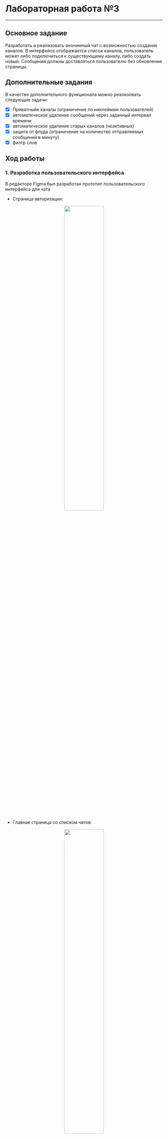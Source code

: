# Лабораторная работа №3
------

## Основное задание
Разработать и реализовать анонимный чат с возможностью создания каналов. В интерфейсе отображается список каналов, пользователь может либо подключиться к существующему каналу, либо создать новый. Сообщения должны доставляться пользователю без обновления страницы.
 
## Дополнительные задания

В качестве дополнительного функционала можно реализовать следующие задачи:

 - [x] Приватныйе каналы (ограничение по никнеймам пользователей)
 - [x] автоматическое удаление сообщений через заданный интервал времени
 - [x] автоматическое удаление старых каналов (неактивных)
 - [x] защита от флуда (ограничение на количество отправляемых сообщений в минуту)
 - [x] филтр слов
 
## Ход работы

### 1. Разработка пользовательского интерфейса

В редакторе Figma был разработан прототип пользовательского интерфейса для чата

- Страница авторизации:
<p align = "center"><img src="https://github.com/Sneyk01/SUAI_LABS/blob/master/2_course/Lab3/images/login.svg"/width = 50%></p>

- Главная страница со списком чатов:
<p align = "center"><img src="https://github.com/Sneyk01/SUAI_LABS/blob/master/2_course/Lab3/images/main.svg"/width = 50%></p>

- Интерфейс чата:
<p align = "center"><img src="https://github.com/Sneyk01/SUAI_LABS/blob/master/2_course/Lab3/images/main_chat.svg"/width = 50%></p>

### 2. Описание пользовательских сценариев работы
При входе на сайт перед пользователем появляется страница авторизации. На ней пользователю нужно выбрать имя и нажать кнопку "Войти". Если имя для пользователя не важно, сервер автоматически сгенерирует ему имя. В случае, если пользователь попытается ввести уже занятое имя, высветится сообщение об ошибке.

После входа пользователю доступны следующие возможности:
- Создать новый публичный чат
- Создать новый приватный чат и ввести имена тек, у кого будет к нему доступ
- Сменить свое текущее имя на новое, незанятое
- Показать все доступные чаты
- Показать все публичные чаты
- Показать доступные этому пользователю привытные чаты
- Войти в чат

В списке чатов будут отсутствовать приватные чаты, недоступные пользователю.

Список чатов сортируется по времени создания и времени последнего сообщения. Если в течении двух дней в чате не будет никакой активности, то он будет автоматически удален.

Раз в минуту список чатов автоматически обновляется в фоновом режиме.

Время действия авторизации - 1 день, после этого пользователю будет необходимо повторить авторизацию.

При создании публичного чата пользоватлею высветиться всплывающее окно, где будет нужно указать название чата (ограничено 80 символами).
При создании приватного чата, помимо имени, нужно будет также ввести через точку с запятой имена тех, у кого будет доступ. Свое имя указывать не нужно, оно будет подставлено автоматически.

Если в названии чата будет использоваться ругательство, оно будет заменено на "🐸"

После входа в один из чатов перед пользователем высветятся все сообщения в этом чате от старых до новых и будет осуществлен автоматический скролл в конец чата.
Пользователь может отправить новое сообщение и при необходимости выбрать время самоудаления этого сообщения (10 секунд, 5 минут, 30 минут и 1 час). Если пользователь захочет вернуться на главную страницу, нужно будет нажать на логотип "ВЧАТЕ" в шапке сайта.

Список сообщений автоматически обнавляется раз в секунду и пользователь сразу будет видеть новые сообщения от пользователь.

Пока пользователь находится на странице чата, возможность смены имени будет заблокирована.

Если пользователь отправит больше 9 сообщений в минуту, ему будет высвечено сообщение призывающее остановить флуд

### 3. Описание API сервера и хореографии

Для проверки данных и внесения изменений в базу данных используются ajax запросы с целью избегания обнавлений страниц. 

- Пример запросов, когда пользователь хочет изменить свое имя:
<p align = "center"><img src="https://github.com/Sneyk01/SUAI_LABS/blob/master/2_course/Lab3/images/name.svg"/width = 40%></p>

- Пример запросов, когда пользователь создает новый чат:
<p align = "center"><img src="https://github.com/Sneyk01/SUAI_LABS/blob/master/2_course/Lab3/images/chat.svg"/width = 40%></p>

- Пример запросов, когда пользователь оставляет сообщение в чате:
<p align = "center"><img src="https://github.com/Sneyk01/SUAI_LABS/blob/master/2_course/Lab3/images/message.svg"/width = 40%></p>


### 4. Описание структуры базы данных

Для хранения данных чата используется база данных MySQL. Всего в базе данных содержится 3 таблицы: таблица с информацией о пользователях, таблица с информацией о чатах и таблица с информацией о сообщениях.

Таблица о пользователях содержит в себе индивидуальный номер пользователя, его логин, токен авторизации и время создания этого токена.

Структура таблицы в базе данных:
   | Название | Тип | Длина | По умолчанию | Описание |
| :------: | :------: | :------: | :------: | :------: |
| **id** | int  | 11 | NO | Автоматический идентификатор пользователя |
| **login** | varchar | 20 | NO | Имя пользователя |
| **token** | varchar| 20 | NO | Токен авторизации |
| **time** | int | 11 | NO | Время создания токена |

Таблица с информацией о чатах содержит в себе индивидуальный номер чата, название чата, тип чата, время создания или последнего сообщения и список имен у кого есть доступ

Структура таблицы в базе данных:
   | Название | Тип | Длина | По умолчанию | Описание |
| :------: | :------: | :------: | :------: | :------: |
| **id** | int  | 11 | NO | Автоматический идентификатор чата |
| **name** | varchar | 80 | NO | Название чата |
| **type** | varchar| 7 | NO | Тип чата |
| **last_message** | int | 11 | NULL | Время создания чата или послденего сообщения |
| **access_names** | text| 20 | NULL | Список имен у кого есть доступ к чату (только для приватного чата) |




Таблица с информацией о сообщениях содержит в себе индивидуальный номер сообщения, id чата, к которому относится сообщение, id отправителя, имя отправителя, время создания сообщения, время, спустя которое, нужно удалить сообщение и текст сообщения

Структура таблицы в базе данных:
   | Название | Тип | Длина | По умолчанию | Описание |
| :------: | :------: | :------: | :------: | :------: |
| **id** | int  | 11 | NO | Автоматический идентификатор сообщения |
| **chat_id** | id | 11 | NO | id чата |
| **sender_id** | id| 11 | NO | id автора |
| **sender_name** | varchar | 20 | NO | Имя автора |
| **time** | int| 11 | NO | Время создания сообщения |
| **delete_time** | int | 11 | NULL | Время, спустя которое нужно удалить сообщение |
| **text** | text |  | NO | Текст сообщения |


### 5. Описание алгоритмов

- Пользователь авторизируется в чате


## Значимые фрагменты кода
Фрагмент кода, меняющий имя пользователя:
```sh
if ($_POST["method"] == "change_name") {
    $new_login = $_POST["login"];

    if (preg_match("|\s|", $new_login)) {
        echo json_encode(["result" => "False"]);
        exit();
    }

    foreach ($data as $user) {
        if ($user["login"] == $new_login) {
            echo json_encode(["result" => "False"]);
            exit();
        }
    }

    $sql = "UPDATE `users_table` SET `login` = '".$new_login."'WHERE `users_table`.`token` = '".$_COOKIE["Token"]."';";
    $data = mysqli_query($link, $sql);
    echo json_encode(["result" => "True"]);
    exit();
}
```

Фрагмент кода, добавляющий чат:
```sh
if ($_POST["method"] == "add_chat") {
    if (empty($_POST["chat_name"])) {
        echo json_encode(["result" => "False", "message" => "Укажите название чата"]);
        exit();
    }

    $_POST["chat_name"] = words_filter($_POST["chat_name"]);

    if (!check_chat_duplicate($_POST["chat_name"], $link)) {
        echo json_encode(["result" => "False", "message" => "Чат с таким именем уже существует"]);
        exit();
    }

    if ($_POST["chat_type"] == "private") {
        $_POST["chat_access"] = $_POST["login"] . ";" . $_POST["chat_access"];
        $_POST["chat_access"] = str_replace(" ", "", $_POST["chat_access"]);
    }
    $sql = "INSERT INTO `chats_table` (`id`, `name`, `type`, `last_message`, `access_names`) VALUES (NULL, '".$_POST["chat_name"]."', '".$_POST["chat_type"]."',     '".time()."', '".$_POST["chat_access"]."');";
    $result = mysqli_query($link, $sql);

    echo json_encode(["result" => "True", "message" => "Чат создан"]);
    exit();
}
```

Фрагмент кода добавляющий сообщение:
```sh
if ($_POST["method"] == "add_message") { // Не забудь потом про пробелы
    if (empty($_POST["message"])) {
        echo json_encode(["result" => "False", "message" => "Укажите сообщение"]);
        exit();
    }
    $_POST["message"] = words_filter($_POST["message"]);
    $sql = "INSERT INTO `messages_table` (`id`, `chat_id`, `sender_id`, `time`, `sender_name`, `delete_time`, `text`) VALUES (NULL, '".$_POST["chat_id"]."', '".$_POST["sender_id"]."', '".time()."', '".$_POST["sender_name"]."', '".$_POST["delete_time"]."', '".$_POST["message"]."');";
    $result = mysqli_query($link, $sql);

    $sql = "UPDATE `chats_table` SET `last_message` = '".time()."' WHERE `chats_table`.`id` = ".$_POST["chat_id"].";";
    $result = mysqli_query($link, $sql);
    //echo words_filter($_POST["message"]);
    echo json_encode(["result" => "True", "message" => "Сообщение создано"]);
    exit();
}
```

Фрагмент кода, обновляющий сообщения:
```sh

        $.get("template/chat.php?chat_id="+chat_id, function (data) {
            $(".container-fluid").html(data);
        })

        clearInterval(auto_update);
        auto_update = setInterval(function() {insert_chat(chat_id)}, 1000);
        
        function insert_chat(chat_id){

         $.get("template/chat_messages.php?chat_id="+chat_id, function (data) {
         $(".scrollable_chat").html(data);
        })
}
```

